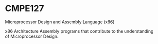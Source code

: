 # CMPE127
Microprocessor Design and Assembly Language (x86)

x86 Architecture Assembly programs that contribute to the understanding of Microprocessor Design.
